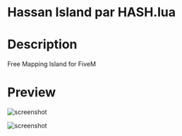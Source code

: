 # Hassan Island par HASH.lua

# Description

Free Mapping Island for FiveM

# Preview

 ![screenshot](http://www.image-heberg.fr/files/16804064461648472290.jpg)
 
 ![screenshot](http://www.image-heberg.fr/files/16804065373885384576.png)
